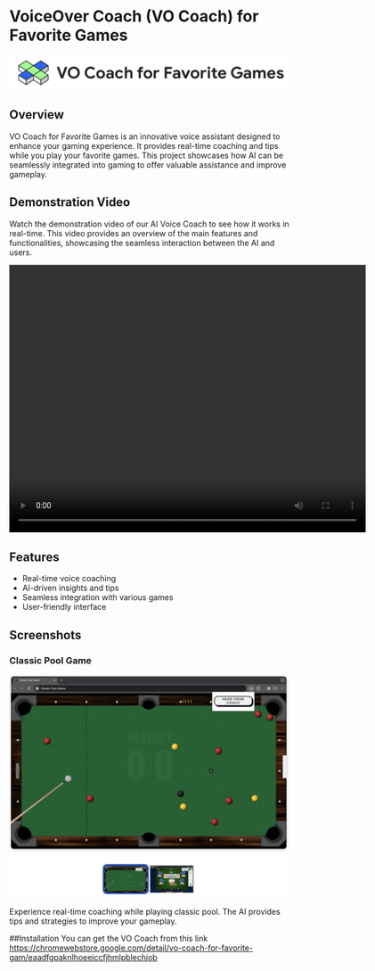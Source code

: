 # VoiceOver Coach (VO Coach) for Favorite Games

![VO Coach for Favorite Games](videos/ChromeExtension.png)

## Overview

VO Coach for Favorite Games is an innovative voice assistant designed to enhance your gaming experience. It provides real-time coaching and tips while you play your favorite games. This project showcases how AI can be seamlessly integrated into gaming to offer valuable assistance and improve gameplay.

## Demonstration Video

Watch the demonstration video of our AI Voice Coach to see how it works in real-time. This video provides an overview of the main features and functionalities, showcasing the seamless interaction between the AI and users.

<video width="640" height="480" controls>
  <source src="videos/AI%20Voice%20Coach%20-%20XGaming.mp4" type="video/mp4">
  Your browser does not support the video tag.
</video>

## Features

- Real-time voice coaching
- AI-driven insights and tips
- Seamless integration with various games
- User-friendly interface

## Screenshots

### Classic Pool Game

![Classic Pool Game](videos/PoolExample.png)

Experience real-time coaching while playing classic pool. The AI provides tips and strategies to improve your gameplay.

##Installation
You can get the VO Coach from this link https://chromewebstore.google.com/detail/vo-coach-for-favorite-gam/eaadfgpaknlhoeeiccfjhmlpblechjob
